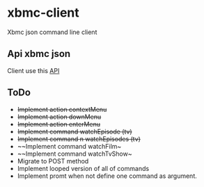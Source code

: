 xbmc-client
===========

Xbmc json command line client

Api xbmc json
-------------


Client use this [API](http://wiki.xbmc.org/index.php?title=JSON-RPC_API/v6)


ToDo
-----
* ~~Implement action contextMenu~~
* ~~Implement action downMenu~~
* ~~Implement action enterMenu~~
* ~~Implement command watchEpisode (tv)~~
* ~~Implement command n watchEpisodes (tv)~~
* ~~Implement command watchFilm~
* ~~Implement command watchTvShow~
* Migrate to POST method
* Implement looped version of all of commands
* Implement promt when not define one command as argument.
